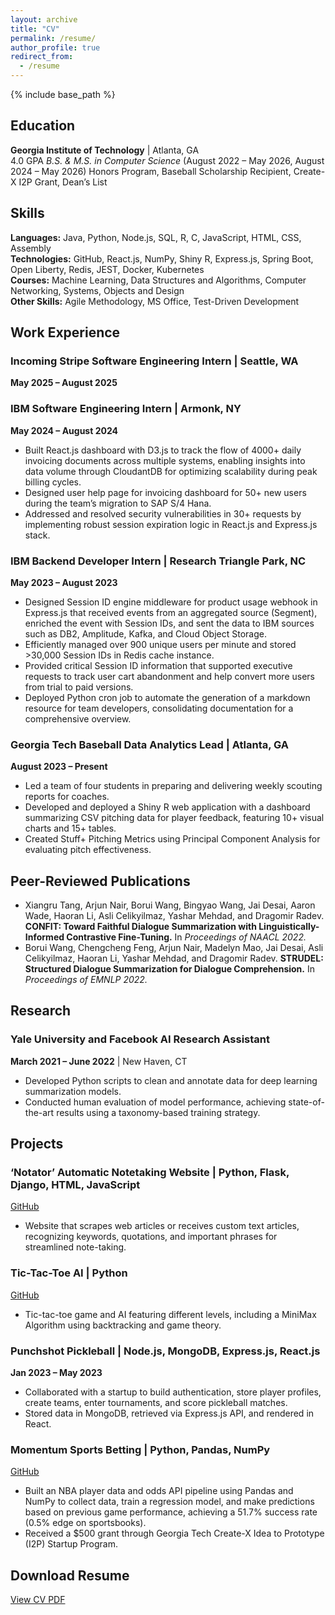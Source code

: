 ```yaml
---
layout: archive
title: "CV"
permalink: /resume/
author_profile: true
redirect_from:
  - /resume
---
```


{% include base_path %}

## Education

**Georgia Institute of Technology** | Atlanta, GA  
4.0 GPA _B.S. & M.S. in Computer Science_ (August 2022 – May 2026, August 2024 – May 2026)
Honors Program, Baseball Scholarship Recipient, Create-X I2P Grant, Dean’s List

## Skills

**Languages:** Java, Python, Node.js, SQL, R, C, JavaScript, HTML, CSS, Assembly  
**Technologies:** GitHub, React.js, NumPy, Shiny R, Express.js, Spring Boot, Open Liberty, Redis, JEST, Docker, Kubernetes  
**Courses:** Machine Learning, Data Structures and Algorithms, Computer Networking, Systems, Objects and Design  
**Other Skills:** Agile Methodology, MS Office, Test-Driven Development

## Work Experience

### **Incoming Stripe Software Engineering Intern** | Seattle, WA

**May 2025 – August 2025**

### **IBM Software Engineering Intern** | Armonk, NY

**May 2024 – August 2024**

- Built React.js dashboard with D3.js to track the flow of 4000+ daily invoicing documents across multiple systems, enabling insights into data volume through CloudantDB for optimizing scalability during peak billing cycles.
- Designed user help page for invoicing dashboard for 50+ new users during the team’s migration to SAP S/4 Hana.
- Addressed and resolved security vulnerabilities in 30+ requests by implementing robust session expiration logic in React.js and Express.js stack.

### **IBM Backend Developer Intern** | Research Triangle Park, NC

**May 2023 – August 2023**

- Designed Session ID engine middleware for product usage webhook in Express.js that received events from an aggregated source (Segment), enriched the event with Session IDs, and sent the data to IBM sources such as DB2, Amplitude, Kafka, and Cloud Object Storage.
- Efficiently managed over 900 unique users per minute and stored >30,000 Session IDs in Redis cache instance.
- Provided critical Session ID information that supported executive requests to track user cart abandonment and help convert more users from trial to paid versions.
- Deployed Python cron job to automate the generation of a markdown resource for team developers, consolidating documentation for a comprehensive overview.

### **Georgia Tech Baseball Data Analytics Lead** | Atlanta, GA

**August 2023 – Present**

- Led a team of four students in preparing and delivering weekly scouting reports for coaches.
- Developed and deployed a Shiny R web application with a dashboard summarizing CSV pitching data for player feedback, featuring 10+ visual charts and 15+ tables.
- Created Stuff+ Pitching Metrics using Principal Component Analysis for evaluating pitch effectiveness.

## Peer-Reviewed Publications

- Xiangru Tang, Arjun Nair, Borui Wang, Bingyao Wang, Jai Desai, Aaron Wade, Haoran Li, Asli Celikyilmaz, Yashar Mehdad, and Dragomir Radev. **CONFIT: Toward Faithful Dialogue Summarization with Linguistically-Informed Contrastive Fine-Tuning.** In _Proceedings of NAACL 2022._
- Borui Wang, Chengcheng Feng, Arjun Nair, Madelyn Mao, Jai Desai, Asli Celikyilmaz, Haoran Li, Yashar Mehdad, and Dragomir Radev. **STRUDEL: Structured Dialogue Summarization for Dialogue Comprehension.** In _Proceedings of EMNLP 2022._

## Research

### **Yale University and Facebook AI Research Assistant**

**March 2021 – June 2022** | New Haven, CT

- Developed Python scripts to clean and annotate data for deep learning summarization models.
- Conducted human evaluation of model performance, achieving state-of-the-art results using a taxonomy-based training strategy.

## Projects

### **‘Notator’ Automatic Notetaking Website** | Python, Flask, Django, HTML, JavaScript

[GitHub](https://github.com/jdesai22/notatorWeb)

- Website that scrapes web articles or receives custom text articles, recognizing keywords, quotations, and important phrases for streamlined note-taking.

### **Tic-Tac-Toe AI** | Python

[GitHub](https://github.com/jdesai22/gameAI)

- Tic-tac-toe game and AI featuring different levels, including a MiniMax Algorithm using backtracking and game theory.

### **Punchshot Pickleball** | Node.js, MongoDB, Express.js, React.js

**Jan 2023 – May 2023**

- Collaborated with a startup to build authentication, store player profiles, create teams, enter tournaments, and score pickleball matches.
- Stored data in MongoDB, retrieved via Express.js API, and rendered in React.

### **Momentum Sports Betting** | Python, Pandas, NumPy

[GitHub](https://github.com/jdesai22/sports-betting-analytics)

- Built an NBA player data and odds API pipeline using Pandas and NumPy to collect data, train a regression model, and make predictions based on previous game performance, achieving a 51.7% success rate (0.5% edge on sportsbooks).
- Received a $500 grant through Georgia Tech Create-X Idea to Prototype (I2P) Startup Program.

## Download Resume

[View CV PDF](/files/JaiDesaiResume.pdf)

<!-- ---
layout: archive
title: "CV"
permalink: /cv/
author_profile: true
redirect_from:
  - /resume
---

{% include base_path %}

Education
======
* Ph.D in Version Control Theory, GitHub University, 2018 (expected)
* M.S. in Jekyll, GitHub University, 2014
* B.S. in GitHub, GitHub University, 2012

Work experience
======
* Spring 2024: Academic Pages Collaborator
  * GitHub University
  * Duties includes: Updates and improvements to template
  * Supervisor: The Users

* Fall 2015: Research Assistant
  * GitHub University
  * Duties included: Merging pull requests
  * Supervisor: Professor Hub

* Summer 2015: Research Assistant
  * GitHub University
  * Duties included: Tagging issues
  * Supervisor: Professor Git

Skills
======
* Skill 1
* Skill 2
  * Sub-skill 2.1
  * Sub-skill 2.2
  * Sub-skill 2.3
* Skill 3

Publications
======
  <ul>{% for post in site.publications reversed %}
    {% include archive-single-cv.html %}
  {% endfor %}</ul>

Talks
======
  <ul>{% for post in site.talks reversed %}
    {% include archive-single-talk-cv.html  %}
  {% endfor %}</ul>

Teaching
======
  <ul>{% for post in site.teaching reversed %}
    {% include archive-single-cv.html %}
  {% endfor %}</ul>

Service and leadership
======
* Currently signed in to 43 different slack teams -->
